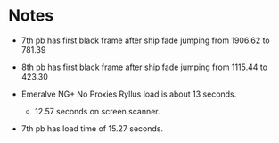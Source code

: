 # Notes

- 7th pb has first black frame after ship fade jumping from 1906.62 to 781.39
- 8th pb has first black frame after ship fade jumping from 1115.44 to 423.30
- Emeralve NG+ No Proxies Ryllus load is about 13 seconds.
    - 12.57 seconds on screen scanner.

- 7th pb has load time of 15.27 seconds.